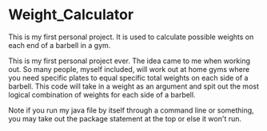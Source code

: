 # Weight_Calculator
This is my first personal project. It is used to calculate possible weights on each end of a barbell in a gym.

This is my first personal project ever. The idea came to me when working out. So many people, myself included, will work out at home gyms where you need specific plates to equal specific total weights on each side of a barbell. This code will take in a weight as an argument and spit out the most logical combination of weights for each side of a barbell.

Note if you run my java file by itself through a command line or something, you may take out the package statement at the top or else it won't run.
